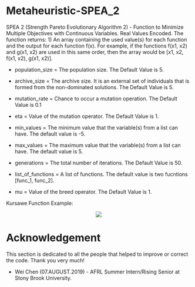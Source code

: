 # Metaheuristic-SPEA_2
SPEA 2 (Strength Pareto Evolutionary Algorithm 2) - Function to Minimize Multiple Objectives with Continuous Variables. Real Values Encoded. The function returns: 1) An array containing the used value(s) for each function and the output for each function f(x). For example, if the functions f(x1, x2) and g(x1, x2) are used in this same order, then the array would be [x1, x2, f(x1, x2), g(x1, x2)].  


* population_size = The population size. The Default Value is 5.

* archive_size = The archive size. It is an external set of individuals that is formed from the non-dominated solutions. The Default Value is 5.

* mutation_rate = Chance to occur a mutation operation. The Default Value is 0.1

* eta = Value of the mutation operator. The Default Value is 1.

* min_values = The minimum value that the variable(s) from a list can have. The default value is -5.

* max_values = The maximum value that the variable(s) from a list can have. The default value is  5.

* generations = The total number of iterations. The Default Value is 50.

* list_of_functions = A list of functions. The default value is two fucntions [func_1, func_2].

* mu = Value of the breed operator. The Default Value is 1.

Kursawe Function Example:

<p align="center"> 
<img src="https://github.com/Valdecy/Metaheuristic-SPEA_2/blob/master/Python-MH-SPEA-2.gif">
</p>

# Acknowledgement 
This section is dedicated to all the people that helped to improve or correct the code. Thank you very much!

* Wei Chen (07.AUGUST.2019) - AFRL Summer Intern/Rising Senior at Stony Brook University.
